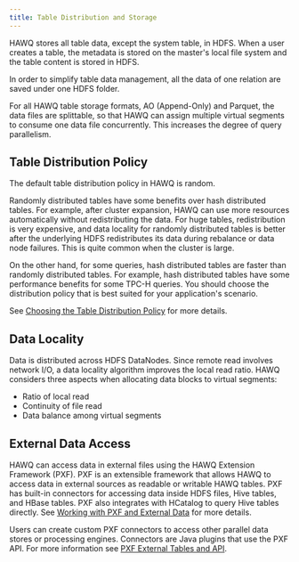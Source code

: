 ```yaml
---
title: Table Distribution and Storage
---
```


HAWQ stores all table data, except the system table, in HDFS. When a user creates a table, the metadata is stored on the master's local file system and the table content is stored in HDFS.

In order to simplify table data management, all the data of one relation are saved under one HDFS folder.

For all HAWQ table storage formats, AO \(Append-Only\) and Parquet, the data files are splittable, so that HAWQ can assign multiple virtual segments to consume one data file concurrently. This increases the degree of query parallelism.

## Table Distribution Policy

The default table distribution policy in HAWQ is random.

Randomly distributed tables have some benefits over hash distributed tables. For example, after cluster expansion, HAWQ can use more resources automatically without redistributing the data. For huge tables, redistribution is very expensive, and data locality for randomly distributed tables is better after the underlying HDFS redistributes its data during rebalance or data node failures. This is quite common when the cluster is large.

On the other hand, for some queries, hash distributed tables are faster than randomly distributed tables. For example, hash distributed tables have some performance benefits for some TPC-H queries. You should choose the distribution policy that is best suited for your application's scenario.

See [Choosing the Table Distribution Policy](/20/ddl/ddl-table.html) for more details.

## Data Locality

Data is distributed across HDFS DataNodes. Since remote read involves network I/O, a data locality algorithm improves the local read ratio. HAWQ considers three aspects when allocating data blocks to virtual segments:

-   Ratio of local read
-   Continuity of file read
-   Data balance among virtual segments

## External Data Access

HAWQ can access data in external files using the HAWQ Extension Framework (PXF).
PXF is an extensible framework that allows HAWQ to access data in external
sources as readable or writable HAWQ tables. PXF has built-in connectors for
accessing data inside HDFS files, Hive tables, and HBase tables. PXF also
integrates with HCatalog to query Hive tables directly. See [Working with PXF
and External Data](/20/pxf/PivotalExtensionFrameworkPXF.html) for more
details.

Users can create custom PXF connectors to access other parallel data stores or
processing engines. Connectors are Java plugins that use the PXF API. For more
information see [PXF External Tables and API](/20/pxf/PXFExternalTableandAPIReference.html).
